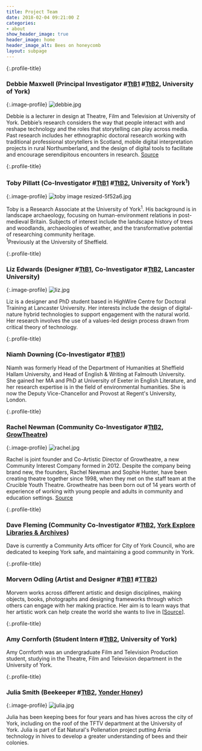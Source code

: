 ```yaml
---
title: Project Team
date: 2018-02-04 09:21:00 Z
categories:
- about
show_header_image: true
header_image: home
header_image_alt: Bees on honeycomb
layout: subpage
---
```


{:.profile-title}
### Debbie Maxwell (Principal Investigator #[TtB1](/project1/) #[TtB2](/project2), University of York)


{:.image-profile}
![debbie.jpg](/uploads/debbie.jpg)

Debbie is a lecturer in design at Theatre, Film and Television at University of York. Debbie’s research considers the way that people interact with and reshape technology and the roles that storytelling can play across media. Past research includes her ethnographic doctoral research working with traditional professional storytellers in Scotland, mobile digital interpretation projects in rural Northumberland, and the design of digital tools to facilitate and encourage serendipitous encounters in research. [Source](http://www.bees.eca.ed.ac.uk/)


{:.profile-title}
### Toby Pillatt (Co-Investigator #[TtB1](/project1/) #[TtB2](/project2), University of York<sup>1</sup>)


{:.image-profile}
![toby image resized-5f52a6.jpg](/uploads/toby%20image%20resized-5f52a6.jpg)

Toby is a Research Associate at the University of York<sup>1</sup>. His background is in landscape archaeology, focusing on human-environment relations in post-medieval Britain. Subjects of interest include the landscape history of trees and woodlands, archaeologies of weather, and the transformative potential of researching community heritage.  
<sup>1</sup>Previously at the University of Sheffield.


{:.profile-title}
### Liz Edwards (Designer #[TtB1](/project1/), Co-Investigator #[TtB2](/project2), Lancaster University)

{:.image-profile}
![liz.jpg](/uploads/liz.jpg)

Liz is a designer and PhD student based in HighWire Centre for Doctoral Training at Lancaster University. Her interests include the design of digital-nature hybrid technologies to support engagement with the natural world. Her research involves the use of a values-led design process drawn from critical theory of technology.


{:.profile-title}
### Niamh Downing (Co-Investigator #[TtB1](/project1))

Niamh was formerly Head of the Department of Humanities at Sheffield Hallam University, and Head of English & Writing at Falmouth University. She gained her MA and PhD at University of Exeter in English Literature, and her research expertise is in the field of environmental humanities. She is now the Deputy Vice-Chancellor and Provost at Regent's University, London.


{:.profile-title}
### Rachel Newman (Community Co-Investigator #[TtB2](/project2), [GrowTheatre](http://www.growtheatre.org.uk))

{:.image-profile}
![rachel.jpg](/uploads/rachel.jpg)

Rachel is joint founder and Co-Artistic Director of Growtheatre, a new Community Interest Company formed in 2012. Despite the company being brand new, the founders, Rachel Newman and Sophie Hunter, have been creating theatre together since 1998, when they met on the staff team at the Crucible Youth Theatre. Growtheatre has been born out of 14 years worth of experience of working with young people and adults in community and education settings. [Source](http://www.linkedin.com/in/rachel-newman-30530037/)


{:.profile-title}
### Dave Fleming (Community Co-Investigator #[TtB2](/project2), [York Explore Libraries & Archives](https://www.exploreyork.org.uk/))

Dave is currently a Community Arts officer for City of York Council, who are dedicated to keeping York safe, and maintaining a good community in York.


{:.profile-title}
### Morvern Odling (Artist and Designer #[TtB1](/project1) #[TTB2](/project2))
Morvern works across different artistic and design disciplines, making objects, books, photographs and designing frameworks through which others can engage with her making practice. Her aim is to learn ways that her artistic work can help create the world she wants to live in [[Source](http://www.morvernodling.co.uk/)].


{:.profile-title}
### Amy Cornforth (Student Intern #[TtB2](/project2), University of York)

Amy Cornforth was an undergraduate Film and Television Production student, studying in the Theatre, Film and Television department in the University of York.


{:.profile-title}
### Julia Smith (Beekeeper #[TtB2](/project2), [Yonder Honey](https://twitter.com/yonderhoney))

{:.image-profile}
![julia.jpg](/uploads/julia.jpg)

Julia has been keeping bees for four years and has hives across the city of York, including on the roof of the TFTV department at the University of York. Julia is part of Eat Natural's Pollenation project putting Arnia technology in hives to develop a greater understanding of bees and their colonies.